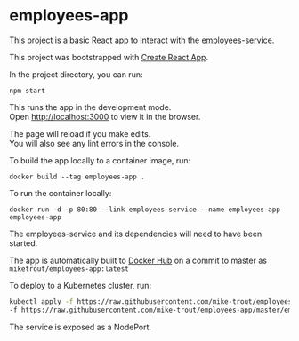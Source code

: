 # employees-app

This project is a basic React app to interact with the [employees-service](https://github.com/mike-trout/employees-service).

This project was bootstrapped with [Create React App](https://github.com/facebook/create-react-app).

In the project directory, you can run:

`npm start`

This runs the app in the development mode.<br>
Open [http://localhost:3000](http://localhost:3000) to view it in the browser.

The page will reload if you make edits.<br>
You will also see any lint errors in the console.

To build the app locally to a container image, run:

`docker build --tag employees-app .`

To run the container locally:

`docker run -d -p 80:80 --link employees-service --name employees-app employees-app`

The employees-service and its dependencies will need to have been started.

The app is automatically built to [Docker Hub](https://hub.docker.com/r/miketrout/employees-app) on a commit to master as `miketrout/employees-app:latest`

To deploy to a Kubernetes cluster, run:
```sh
kubectl apply -f https://raw.githubusercontent.com/mike-trout/employees-app/master/employees-app-deployment.yaml \
-f https://raw.githubusercontent.com/mike-trout/employees-app/master/employees-app-service.yaml
```

The service is exposed as a NodePort.
